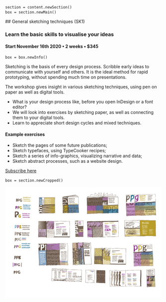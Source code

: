 

<!-- SK1 -->

~~~
section = content.newSection()
box = section.newMain()
~~~
<a name="SK1"/>
## General sketching techniques <span class="wcode">(SK1)</span>

### Learn the basic skills to visualise your ideas

#### Start November 16<span class="sup">th</span> 2020 • 2 weeks • $345

~~~
box = box.newInfo()
~~~

Sketching is the basis of every design process. Scribble early ideas to communicate with yourself and others. It is the ideal method for rapid prototyping, without spending much time on presentations. 

The workshop gives insight in various sketching techniques, using pen on paper as well as digital tools.

* What is your design process like, before you open InDesign or a font editor?
* We will look into exercises by sketching paper, as well as connecting them to your digital tools. 
* Learn to appreciate short design cycles and mixed techniques.

#### Example exercises

* Sketch the pages of some future publications;
* Sketch typefaces, using TypeCooker recipes;
* Sketch a series of info-graphics, visualizing narrative and data;
* Sketch abstract processes, such as a website design.

<a href="https://www.eventbrite.com/d/online/designdesign/?q=designdesign" target="external">Subscribe here</a>

~~~
box = section.newCropped()
~~~

![cover x=center y=top](images/PPG_Schetsen_01.png)


